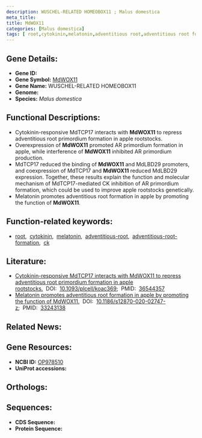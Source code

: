 ```yaml
---
description: WUSCHEL-RELATED HOMEOBOX11 ; Malus domestica
meta_title:
title: MdWOX11
categories: [Malus domestica]
tags: [ root,cytokinin,melatonin,adventitious root,adventitious root formation,ck ]
---
```


## Gene Details:
- **Gene ID:** []()
- **Gene Symbol:** <u>MdWOX11</u>
- **Gene Name:** WUSCHEL-RELATED HOMEOBOX11
- **Genome:** []()
- **Species:** *Malus domestica*

## Functional Descriptions:
   - Cytokinin-responsive MdTCP17 interacts with **MdWOX11** to repress adventitious root primordium formation in apple rootstocks.
   - Overexpression of **MdWOX11** promoted AR primordium formation in apple, while interference of **MdWOX11** inhibited AR primordium production.
   - MdTCP17 reduced the binding of **MdWOX11** and MdLBD29 promoters, and coexpression of MdTCP17 and **MdWOX11** reduced MdLBD29 expression. Together, these results explain the function and molecular mechanism of MdTCP17-mediated CK inhibition of AR primordium formation, which could be used to improve apple rootstocks genetically.
   - Melatonin promotes adventitious root formation in apple by promoting the function of **MdWOX11**.

## Function-related keywords:
   - [root](/tags/root/),&nbsp;&nbsp;[cytokinin](/tags/cytokinin/),&nbsp;&nbsp;[melatonin](/tags/melatonin/),&nbsp;&nbsp;[adventitious-root](/tags/adventitious-root/),&nbsp;&nbsp;[adventitious-root-formation](/tags/adventitious-root-formation/),&nbsp;&nbsp;[ck](/tags/ck/)

## Literature:
   - [Cytokinin-responsive MdTCP17 interacts with MdWOX11 to repress adventitious root primordium formation in apple rootstocks.](https://doi.org/10.1093/plcell/koac369)&nbsp;&nbsp;DOI:&nbsp;&nbsp;[10.1093/plcell/koac369](https://doi.org/10.1093/plcell/koac369);&nbsp;&nbsp;PMID:&nbsp;&nbsp;[36544357](https://pubmed.ncbi.nlm.nih.gov/36544357/)
   - [Melatonin promotes adventitious root formation in apple by promoting the function of MdWOX11.](https://doi.org/10.1186/s12870-020-02747-z)&nbsp;&nbsp;DOI:&nbsp;&nbsp;[10.1186/s12870-020-02747-z](https://doi.org/10.1186/s12870-020-02747-z);&nbsp;&nbsp;PMID:&nbsp;&nbsp;[33243138](https://pubmed.ncbi.nlm.nih.gov/33243138/)

## Related News:

## Gene Resources:
- **NCBI ID:**  [OP978510](https://www.ncbi.nlm.nih.gov/gene/?term=OP978510)
- **UniProt accessions:**  [](https://www.uniprot.org/uniprotkb//entry)

## Orthologs:

## Sequences:
- **CDS Sequence:**
- **Protein Sequence:**
